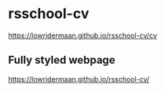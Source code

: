 # rsschool-cv

https://lowridermaan.github.io/rsschool-cv/cv

## Fully styled webpage

https://lowridermaan.github.io/rsschool-cv/
